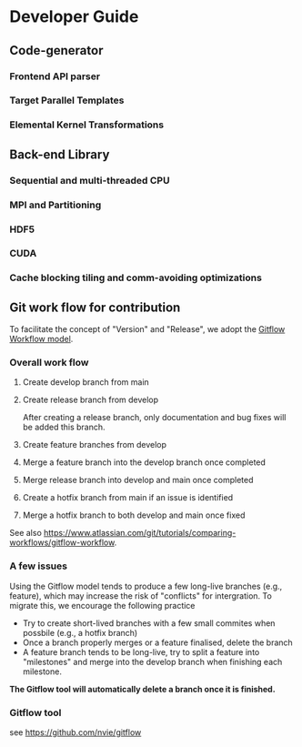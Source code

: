 # Developer Guide
## Code-generator
### Frontend API parser
### Target Parallel Templates
### Elemental Kernel Transformations
## Back-end Library
### Sequential and multi-threaded CPU
### MPI and Partitioning
### HDF5
### CUDA
### Cache blocking tiling and comm-avoiding optimizations
## Git work flow for contribution
To facilitate the concept of "Version" and "Release", we adopt the [Gitflow Workflow model](#https://nvie.com/posts/a-successful-git-branching-model/).
### Overall work flow

1. Create develop branch from main

2. Create release branch from develop

   After creating a release branch, only documentation and bug fixes will be added this branch.

3. Create feature branches from develop

4. Merge a feature branch into the develop branch once completed

5. Merge release branch into develop and main once completed

6. Create a hotfix branch from main if an issue is identified

7. Merge a hotfix branch to both develop and main once fixed

See also https://www.atlassian.com/git/tutorials/comparing-workflows/gitflow-workflow.

### A few issues
Using the Gitflow model tends to produce a few long-live branches (e.g.,  feature), which may increase the risk of "conflicts" for intergration. To migrate this, we encourage the following practice

* Try to create short-lived branches with a few small commites when possbile (e.g., a hotfix branch)
* Once a branch properly merges or a feature finalised, delete the branch
* A feature branch tends to be long-live, try to split a feature into "milestones" and merge into the develop branch when finishing each milestone.

**The Gitflow tool will automatically delete a branch once it is finished.**
### Gitflow tool

see https://github.com/nvie/gitflow